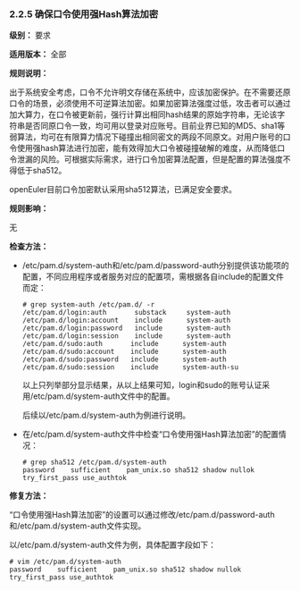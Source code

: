 ### 2.2.5 确保口令使用强Hash算法加密

**级别：** 要求

**适用版本：** 全部

**规则说明：** 

出于系统安全考虑，口令不允许明文存储在系统中，应该加密保护。在不需要还原口令的场景，必须使用不可逆算法加密。如果加密算法强度过低，攻击者可以通过加大算力，在口令被更新前，强行计算出相同hash结果的原始字符串，无论该字符串是否同原口令一致，均可用以登录对应账号。目前业界已知的MD5、sha1等弱算法，均可在有限算力情况下碰撞出相同密文的两段不同原文。对用户账号的口令使用强hash算法进行加密，能有效得加大口令被碰撞破解的难度，从而降低口令泄漏的风险。可根据实际需求，进行口令加密算法配置，但是配置的算法强度不得低于sha512。

openEuler目前口令加密默认采用sha512算法，已满足安全要求。

**规则影响：**

无

**检查方法：**

- /etc/pam.d/system-auth和/etc/pam.d/password-auth分别提供该功能项的配置，不同应用程序或者服务对应的配置项，需根据各自include的配置文件而定：

  ```
  # grep system-auth /etc/pam.d/ -r
  /etc/pam.d/login:auth       substack     system-auth
  /etc/pam.d/login:account    include      system-auth
  /etc/pam.d/login:password   include      system-auth
  /etc/pam.d/login:session    include      system-auth
  /etc/pam.d/sudo:auth       include      system-auth
  /etc/pam.d/sudo:account    include      system-auth
  /etc/pam.d/sudo:password   include      system-auth
  /etc/pam.d/sudo:session    include      system-auth-su
  ```

  以上只列举部分显示结果，从以上结果可知，login和sudo的账号认证采用/etc/pam.d/system-auth文件中的配置。

  后续以/etc/pam.d/system-auth为例进行说明。

- 在/etc/pam.d/system-auth文件中检查“口令使用强Hash算法加密”的配置情况：

  ```
  # grep sha512 /etc/pam.d/system-auth
  password    sufficient    pam_unix.so sha512 shadow nullok try_first_pass use_authtok
  ```

**修复方法：**

“口令使用强Hash算法加密”的设置可以通过修改/etc/pam.d/password-auth和/etc/pam.d/system-auth文件实现。

以/etc/pam.d/system-auth文件为例，具体配置字段如下：

```
# vim /etc/pam.d/system-auth
password    sufficient    pam_unix.so sha512 shadow nullok try_first_pass use_authtok
```